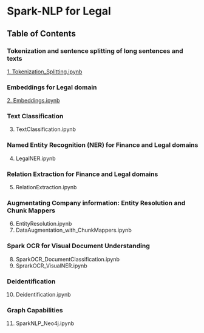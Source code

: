 # Spark-NLP for Legal

## Table of Contents

### Tokenization and sentence splitting of long sentences and texts
[1. Tokenization_Splitting.ipynb](https://github.com/JohnSnowLabs/spark-nlp-workshop/blob/master/tutorials/Certification_Trainings/Legal/1.Tokenization_Splitting.ipynb)

### Embeddings for Legal domain
[2. Embeddings.ipynb](https://github.com/JohnSnowLabs/spark-nlp-workshop/blob/master/tutorials/Certification_Trainings/Legal/2.Embeddings.ipynb)

### Text Classification
3. TextClassification.ipynb

### Named Entity Recognition (NER) for Finance and Legal domains
4. LegalNER.ipynb

### Relation Extraction for Finance and Legal domains
5. RelationExtraction.ipynb

### Augmentating Company information: Entity Resolution and Chunk Mappers
6. EntityResolution.ipynb
7. DataAugmentation_with_ChunkMappers.ipynb

### Spark OCR for Visual Document Understanding
8. SparkOCR_DocumentClassification.ipynb
9. SprarkOCR_VisualNER.ipynb

### Deidentification
10. Deidentification.ipynb

### Graph Capabilities
11. SparkNLP_Neo4j.ipynb

